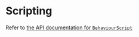 # Scripting

Refer to [the API documentation for `BehaviourScript`](https://ducktapeengine.github.io/API/class_d_t_1_1_behaviour_script.html#details)